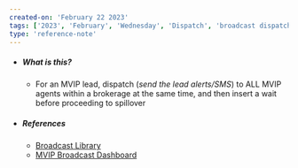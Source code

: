 ```yaml
---
created-on: 'February 22 2023'
tags: ['2023', 'February', 'Wednesday', 'Dispatch', 'broadcast dispatch', 'mvip']
type: 'reference-note'
---
```


- ##### What is this?
	- For an MVIP lead, dispatch (_send the lead alerts/SMS_) to ALL MVIP agents within a brokerage at the same time, and then insert a wait before proceeding to spillover
- ##### References
	- [Broadcast Library](https://docs.google.com/document/d/1iU7vgfg9eJ_vA-WBPZYokHuqKdhViKTpOp9cvtDSqnM/edit)
	- [MVIP Broadcast Dashboard](https://app.datadoghq.com/dashboard/bb9-t4e-hwg/mvip-broadcast?from_ts=1674488986107&to_ts=1677080986107&live=true)